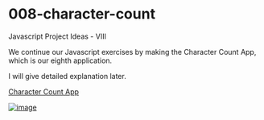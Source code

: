 # 008-character-count

Javascript Project Ideas - VIII

We continue our Javascript exercises by making the Character Count App, which is our eighth application.

I will give detailed explanation later.

<a href="https://008-character-count.netlify.app/" target="_blank">Character Count App</a>

[![image](https://www.linkpicture.com/q/Screenshot-from-2022-05-28-00-27-50.png)](https://www.linkpicture.com/view.php?img=LPic629143c17fe771160026209)
